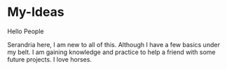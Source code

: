 # My-Ideas

Hello People

Serandria here, I am new to all of this. Although I have a few basics under my belt.
I am gaining knowledge and practice to help a friend with some future projects.  I love horses.

